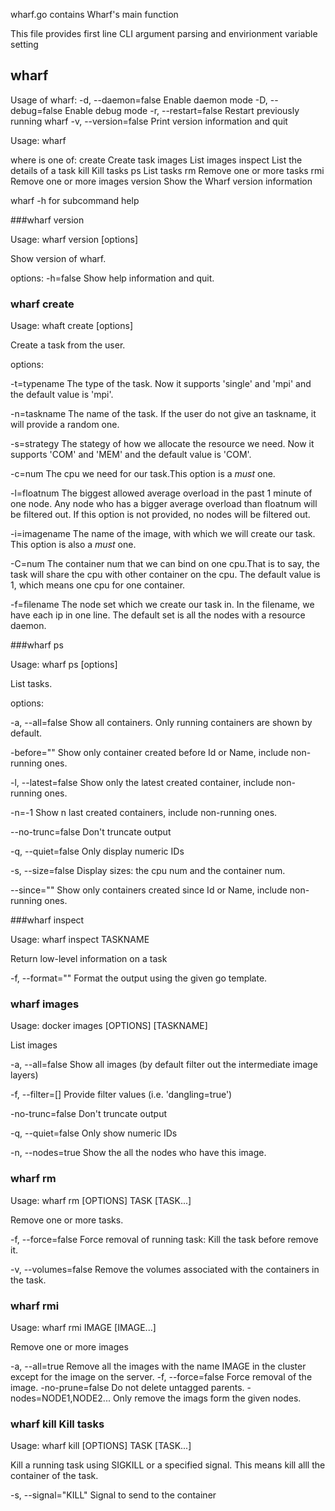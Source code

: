 wharf.go contains Wharf's main function

This file provides first line CLI argument parsing and envirionment variable setting

## wharf

Usage of wharf:
  -d, --daemon=false                     Enable daemon mode
  -D, --debug=false                      Enable debug mode
  -r, --restart=false					 Restart previously running wharf 
  -v, --version=false                    Print version information and quit

  

Usage: wharf <command>

where <command> is one of:
 create          Create task
 images          List images
 inspect		 List the details of a task
 kill            Kill tasks
 ps 			 List tasks
 rm				 Remove one or more tasks
 rmi			 Remove one or more images
 version         Show the Wharf version information

wharf <command> -h for subcommand help


###wharf version

Usage: wharf version [options]

Show version of wharf.

options:
	-h=false	Show help information and quit.

### wharf create

Usage: whaft create [options] 

Create a task from the user.

options:

  -t=typename				The type of the task. Now it supports 'single' and 'mpi' and the default value is 'mpi'.

  -n=taskname				The name of the task. If the user do not give an taskname, it will provide a random one.

  -s=strategy				The stategy of how we allocate the resource we need. Now it supports 'COM' and 'MEM' and the default value is 'COM'.

  -c=num					The cpu we need for our task.This option is a *must* one.

  -l=floatnum				The biggest allowed average overload in the past 1 minute of one node. Any node who has a bigger average overload than floatnum will be filtered out. If this option is not
  							provided, no nodes will be filtered out.

  -i=imagename				The name of the image, with which we will create our task. This option is also a *must* one.

  -C=num					The container num that we can bind on one cpu.That is to say, the task will share the cpu with other container on the cpu. The default value is 1, which means one cpu for one
  							container.

  -f=filename				The node set which we create our task in. In the filename, we have each ip in one line. The default set is all the nodes with a resource daemon.


###wharf ps 

  
Usage: wharf ps [options]

List tasks.

options:

  -a, --all=false      		Show all containers. Only running containers are shown by default.

  -before=""           		Show only container created before Id or Name, include non-running ones.

  -l, --latest=false    	Show only the latest created container, include non-running ones.

  -n=-1                		Show n last created containers, include non-running ones.

 --no-trunc=false      		Don't truncate output
 
  -q, --quiet=false     	Only display numeric IDs

  -s, --size=false      	Display sizes: the cpu num and the container num.

  --since=""            	Show only containers created since Id or Name, include non-running ones.

###wharf inspect 

Usage: wharf inspect TASKNAME 

Return low-level information on a task 

  -f, --format=""    Format the output using the given go template.

### wharf images          

Usage: docker images [OPTIONS] [TASKNAME]

List images

  -a, --all=false      Show all images (by default filter out the intermediate image layers)

  -f, --filter=[]      Provide filter values (i.e. 'dangling=true')

  -no-trunc=false     Don't truncate output

  -q, --quiet=false    Only show numeric IDs

  -n, --nodes=true     Show the all the nodes who have this image. 

### wharf  rm 		

Usage: wharf rm [OPTIONS]  TASK [TASK...]

Remove one or more  tasks. 

  -f, --force=false      Force removal of running  task: Kill the task before remove it. 

  -v, --volumes=false    Remove the volumes associated with the containers in the task.

### wharf rmi         

Usage: wharf rmi IMAGE [IMAGE...]

Remove one or more images

  -a, --all=true	  	 	Remove all the images with the name IMAGE in the cluster except for the image on the server.
  -f, --force=false    		Force removal of the image.
  -no-prune=false      		Do not delete untagged parents.
  -nodes=NODE1,NODE2... 	Only remove the imags form the given nodes.

### wharf kill            Kill tasks

Usage: wharf kill [OPTIONS] TASK [TASK...]

Kill a running task using SIGKILL or a specified signal. This means kill alll the container of the task.

  -s, --signal="KILL"    Signal to send to the container

